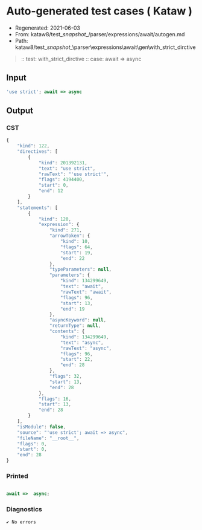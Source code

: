 # Auto-generated test cases ( Kataw )
- Regenerated: 2021-06-03
- From: kataw8/test\__snapshot__/parser/expressions/await/autogen.md
- Path: kataw8/test\__snapshot__\parser\expressions\await\gen\with_strict_dirctive
> :: test: with_strict_dirctive
> :: case: await => async
## Input

`````js
'use strict'; await => async
`````
## Output

### CST

```javascript
{
    "kind": 122,
    "directives": [
        {
            "kind": 201392131,
            "text": "use strict",
            "rawText": "'use strict'",
            "flags": 4194400,
            "start": 0,
            "end": 12
        }
    ],
    "statements": [
        {
            "kind": 120,
            "expression": {
                "kind": 271,
                "arrowToken": {
                    "kind": 10,
                    "flags": 64,
                    "start": 19,
                    "end": 22
                },
                "typeParameters": null,
                "parameters": {
                    "kind": 134299649,
                    "text": "await",
                    "rawText": "await",
                    "flags": 96,
                    "start": 13,
                    "end": 19
                },
                "asyncKeyword": null,
                "returnType": null,
                "contents": {
                    "kind": 134299649,
                    "text": "async",
                    "rawText": "async",
                    "flags": 96,
                    "start": 22,
                    "end": 28
                },
                "flags": 32,
                "start": 13,
                "end": 28
            },
            "flags": 16,
            "start": 13,
            "end": 28
        }
    ],
    "isModule": false,
    "source": "'use strict'; await => async",
    "fileName": "__root__",
    "flags": 0,
    "start": 0,
    "end": 28
}
```

### Printed

```javascript

await =>  async;
```

### Diagnostics

```javascript
✔ No errors
```


